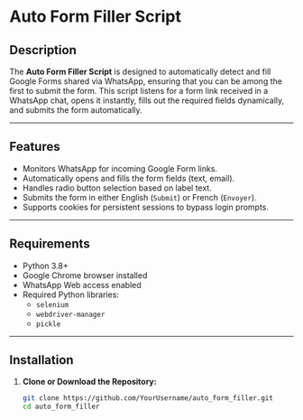 # Auto Form Filler Script

## Description
The **Auto Form Filler Script** is designed to automatically detect and fill Google Forms shared via WhatsApp, ensuring that you can be among the first to submit the form. This script listens for a form link received in a WhatsApp chat, opens it instantly, fills out the required fields dynamically, and submits the form automatically.

---

## Features
- Monitors WhatsApp for incoming Google Form links.
- Automatically opens and fills the form fields (text, email).
- Handles radio button selection based on label text.
- Submits the form in either English (`Submit`) or French (`Envoyer`).
- Supports cookies for persistent sessions to bypass login prompts.

---

## Requirements
- Python 3.8+
- Google Chrome browser installed
- WhatsApp Web access enabled
- Required Python libraries:
  - `selenium`
  - `webdriver-manager`
  - `pickle`

---

## Installation

1. **Clone or Download the Repository:**
   ```bash
   git clone https://github.com/YourUsername/auto_form_filler.git
   cd auto_form_filler
